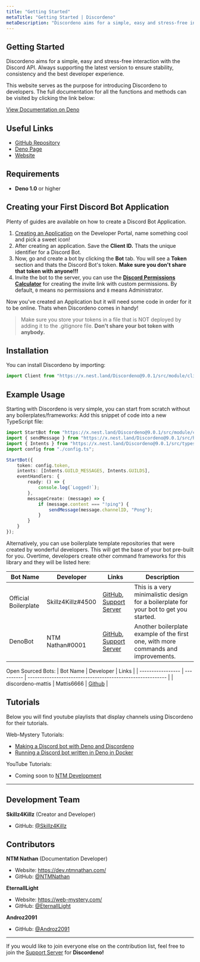 ```yaml
---
title: "Getting Started"
metaTitle: "Getting Started | Discordeno"
metaDescription: "Discordeno aims for a simple, easy and stress-free interaction with the Discord API. Always supporting the latest version to ensure stability, consistency and the best developer experience."
---
```


## Getting Started

Discordeno aims for a simple, easy and stress-free interaction with the Discord API. Always supporting the latest version to ensure stability, consistency and the best developer experience.

This website serves as the purpose for introducing Discordeno to developers. The full documentation for all the functions and methods can be visited by clicking the link below:

[View Documentation on Deno](https://doc.deno.land/https/deno.land/x/discordeno/mod.ts)

## Useful Links
- [GitHub Repository](https://github.com/Skillz4Killz/Discordeno)
- [Deno Page](https://deno.land/x/discordeno)
- [Website](https://discordeno.js.org/)

## Requirements

- **Deno 1.0** or higher

## Creating your First Discord Bot Application

Plenty of guides are available on how to create a Discord Bot Application.

1. [Creating an Application](https://discord.com/developers/applications) on the Developer Portal, name something cool and pick a sweet icon!
2. After creating an application. Save the **Client ID.** Thats the unique identifier for a Discord Bot.
3. Now, go and create a bot by clicking the **Bot** tab. You will see a **Token** section and thats the Discord Bot's token. **Make sure you don't share that token with anyone!!!**
4. Invite the bot to the server, you can use the **[Discord Permissions Calculator](https://discordapi.com/permissions.html#0)** for creating the invite link with custom permissions. By default, `0` means no permissions and `8` means Administrator.

Now you've created an Application but it will need some code in order for it to be online. Thats when Discordeno comes in handy!

> Make sure you store your tokens in a file that is NOT deployed by adding it to the .gitignore file. **Don't share your bot token with anybody.**

## Installation

You can install Discordeno by importing:
```ts
import Client from "https://x.nest.land/Discordeno@9.0.1/src/module/client.ts";
```

## Example Usage

Starting with Discordeno is very simple, you can start from scratch without any boilerplates/frameworks: Add this snippet of code into a new TypeScript file:

```ts
import StartBot from "https://x.nest.land/Discordeno@9.0.1/src/module/client.ts";
import { sendMessage } from "https://x.nest.land/Discordeno@9.0.1/src/handlers/channel.ts";
import { Intents } from "https://x.nest.land/Discordeno@9.0.1/src/types/options.ts";
import config from "./config.ts";

StartBot({
    token: config.token,
    intents: [Intents.GUILD_MESSAGES, Intents.GUILDS],
    eventHandlers: {
        ready: () => {
            console.log(`Logged!`);
        },
        messageCreate: (message) => {
            if (message.content === "!ping") {
                sendMessage(message.channelID, "Pong");
            }
        }
    }
});
```

Alternatively, you can use boilerplate template repositories that were created by wonderful developers. This will get the base of your bot pre-built for you. Overtime, developers create other command frameworks for this library and they will be listed here:

| Bot Name             | Developer         | Links                                                                                                           | Description                                                                           |
| -------------------- | ----------------- | --------------------------------------------------------------------------------------------------------------- | ------------------------------------------------------------------------------------- |
| Official Boilerplate | Skillz4Killz#4500 | [GitHub](https://github.com/Skillz4Killz/Discordeno-bot-template), [Support Server](https://discord.gg/J4NqJ72) | This is a very minimalistic design for a boilerplate for your bot to get you started. |
| DenoBot              | NTM Nathan#0001   | [GitHub](https://github.com/ntm-development/DenoBot), [Support Server](https://discord.com/invite/G2rb53z)      | Another boilerplate example of the first one, with more commands and improvements.    |

Open Sourced Bots:
| Bot Name          | Developer  | Links                                                      |
| ----------------- | ---------- | ---------------------------------------------------------- |
| discordeno-mattis | Mattis6666 | [Github](https://github.com/Mattis6666/discordeno-mattis/) |


## Tutorials
Below you will find youtube playlists that display channels using Discordeno for their tutorials.

Web-Mystery Tutorials:
- <a href="https://web-mystery.com/articles/making-discord-bot-deno-and-discordeno" target="_blank">Making a Discord bot with Deno and Discordeno</a>
- <a href="https://web-mystery.com/articles/running-discord-bot-written-deno-docker" target="_blank">Running a Discord bot written in Deno in Docker</a>

YouTube Tutorials:
- Coming soon to [NTM Development](https://www.youtube.com/channel/UCkOFck-WCQtolha4NJuK7zA/)

---

## Development Team

**Skillz4Killz** (Creator and Developer)

- GitHub: [@Skillz4Killz](https://github.com/skillz4killz)

## Contributors

**NTM Nathan** (Documentation Developer)

- Website: https://dev.ntmnathan.com/
- GitHub: [@NTMNathan](https://github.com/NTMNathan)

**EternallLight**

- Website: https://web-mystery.com/
- GitHub: [@EternallLight](https://github.com/EternallLight)

**Androz2091**

- GitHub: [@Androz2091](https://github.com/Androz2091)

---
If you would like to join everyone else on the contribution list, feel free to join the [Support Server](https://discord.gg/J4NqJ72) for **Discordeno!**

